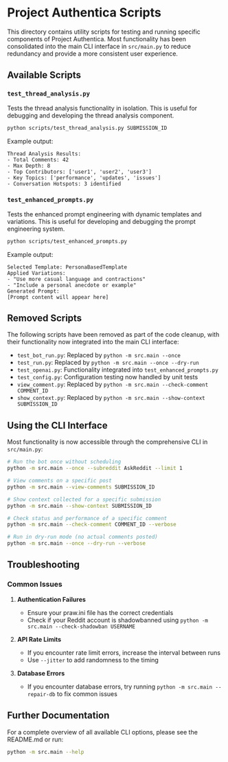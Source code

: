 # Project Authentica Scripts

This directory contains utility scripts for testing and running specific components of Project Authentica. Most functionality has been consolidated into the main CLI interface in `src/main.py` to reduce redundancy and provide a more consistent user experience.

## Available Scripts

### `test_thread_analysis.py`
Tests the thread analysis functionality in isolation. This is useful for debugging and developing the thread analysis component.

```bash
python scripts/test_thread_analysis.py SUBMISSION_ID
```

Example output:
```
Thread Analysis Results:
- Total Comments: 42
- Max Depth: 8
- Top Contributors: ['user1', 'user2', 'user3']
- Key Topics: ['performance', 'updates', 'issues']
- Conversation Hotspots: 3 identified
```

### `test_enhanced_prompts.py`
Tests the enhanced prompt engineering with dynamic templates and variations. This is useful for developing and debugging the prompt engineering system.

```bash
python scripts/test_enhanced_prompts.py
```

Example output:
```
Selected Template: PersonaBasedTemplate
Applied Variations: 
- "Use more casual language and contractions"
- "Include a personal anecdote or example"
Generated Prompt:
[Prompt content will appear here]
```

## Removed Scripts

The following scripts have been removed as part of the code cleanup, with their functionality now integrated into the main CLI interface:

- `test_bot_run.py`: Replaced by `python -m src.main --once`
- `test_run.py`: Replaced by `python -m src.main --once --dry-run`
- `test_openai.py`: Functionality integrated into `test_enhanced_prompts.py`
- `test_config.py`: Configuration testing now handled by unit tests
- `view_comment.py`: Replaced by `python -m src.main --check-comment COMMENT_ID`
- `show_context.py`: Replaced by `python -m src.main --show-context SUBMISSION_ID`

## Using the CLI Interface

Most functionality is now accessible through the comprehensive CLI in `src/main.py`:

```bash
# Run the bot once without scheduling
python -m src.main --once --subreddit AskReddit --limit 1

# View comments on a specific post
python -m src.main --view-comments SUBMISSION_ID

# Show context collected for a specific submission
python -m src.main --show-context SUBMISSION_ID

# Check status and performance of a specific comment
python -m src.main --check-comment COMMENT_ID --verbose

# Run in dry-run mode (no actual comments posted)
python -m src.main --once --dry-run --verbose
```

## Troubleshooting

### Common Issues

1. **Authentication Failures**
   - Ensure your praw.ini file has the correct credentials
   - Check if your Reddit account is shadowbanned using `python -m src.main --check-shadowban USERNAME`

2. **API Rate Limits**
   - If you encounter rate limit errors, increase the interval between runs
   - Use `--jitter` to add randomness to the timing

3. **Database Errors**
   - If you encounter database errors, try running `python -m src.main --repair-db` to fix common issues

## Further Documentation

For a complete overview of all available CLI options, please see the README.md or run:

```bash
python -m src.main --help
```

